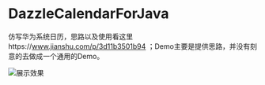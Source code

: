 # DazzleCalendarForJava
仿写华为系统日历，思路以及使用看这里https://www.jianshu.com/p/3d11b3501b94 ；Demo主要是提供思路，并没有刻意的去做成一个通用的Demo。

![展示效果](https://github.com/TheBloodElf/DazzleCalendarForJava/blob/master/Android日历控件效果.gif)
